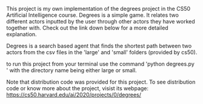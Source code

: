 This project is my own implementation of the degrees project in the CS50 Artificial Intelligence course.
Degrees is a simple game. It relates two different actors inputted by the user through other actors they
have worked together with. Check out the link down below for a more detailed explanation.

Degrees is a search based agent that finds the shortest path between two actors from the csv files in 
the 'large' and 'small' folders (provided by cs50). 

to run this project from your terminal use the command 'python degrees.py <directory name>' with the 
directory name being either large or small. 

Note that distribution code was provided for this project. To see distribution code or know more about
the project, visist its webpage:
https://cs50.harvard.edu/ai/2020/projects/0/degrees/
